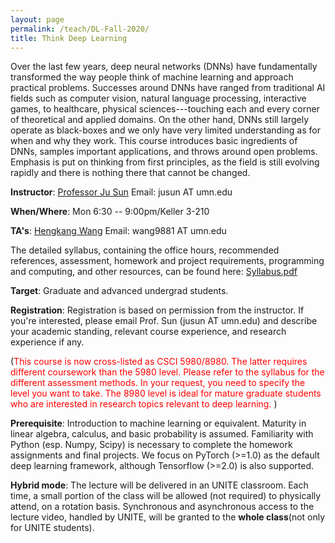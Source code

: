 ```yaml
---
layout: page
permalink: /teach/DL-Fall-2020/
title: Think Deep Learning
---
```


Over the last few years, deep neural networks (DNNs) have fundamentally transformed the way people think of machine learning and approach practical problems. Successes around DNNs have ranged from traditional AI fields such as computer vision, natural language processing, interactive games, to healthcare, physical sciences---touching each and every corner of theoretical and applied domains. On the other hand, DNNs still largely operate as black-boxes and we only have very limited understanding as for when and why they work. This course introduces basic ingredients of DNNs, samples important applications, and throws around open problems. Emphasis is put on thinking from first principles, as the field is still evolving rapidly and there is nothing there that cannot be changed.

**Instructor**: [Professor Ju Sun](https://sunju.org/)  Email: jusun AT umn.edu

**When/Where**: Mon 6:30 -- 9:00pm/Keller 3-210

**TA's**: [Hengkang Wang](https://www.linkedin.com/in/hengkang-henry-wang-a1b293104/)  Email: wang9881 AT umn.edu   &emsp;    

The detailed syllabus, containing the office hours, recommended references, assessment, homework and project requirements, programming and computing, and other resources, can be found here: [Syllabus.pdf](TDL.pdf)

**Target**: Graduate and advanced undergrad students.

**Registration**: Registration is based on permission from the instructor. If you're interested, please email Prof. Sun (jusun AT umn.edu) and describe your academic standing, relevant course experience, and research experience if any.

(<span style="color:red">This course is now cross-listed as CSCI 5980/8980. The latter requires different coursework than the 5980 level.  Please refer to the syllabus for the different assessment methods.  In your request, you need to specify the level you want to take. The 8980 level is ideal for mature graduate students who are interested in research topics relevant to deep learning.  </span>)

<!-- **No Panic**: <span style="color:red"> The enrollment has reached the cap. </span> While we're maintaining a waiting list, and may decide to increase the cap later, there's no guarantee. We're likely to re-run the course in fall 2020 and to make the course regular in the near future, and so please consider next iterations if you're not in. -->

**Prerequisite**: Introduction to machine learning or equivalent. Maturity in linear algebra, calculus, and basic probability is assumed. Familiarity with Python (esp. Numpy, Scipy) is necessary to complete the homework assignments and final projects. We focus on PyTorch (>=1.0) as the default deep learning framework, although Tensorflow (>=2.0) is also supported.  

**Hybrid mode**: The lecture will be delivered in an UNITE classroom. Each time, a small portion of the class will be allowed (not required) to physically attend, on a rotation basis. Synchronous and asynchronous access to the lecture video, handled by UNITE, will be granted to the **whole class**(not only for UNITE students). 



<!--
- [References](#references)
- [Lectures](#lectures)
- [Homework assignments](#homework-assignments)
- [Course project](#course-project)

#### References
- (D2L)  [Dive into Deep Learning](https://d2l.ai/) by Aston Zhang, Zachary C. Lipton,  Mu Li, and Alexander J. Smola. Livebook.
- (DL)  [Deep Learning](https://www.deeplearningbook.org/) by Ian Goodfellow, Yoshua Bengio, Aaron Courville. MIT Press, 2016.
- (MNDL) [Neural Networks and Deep Learning](https://www.springer.com/gp/book/9783319944623) by Charu Aggarwal. Springer, 2018.
- (DLR) [The Deep Learning Revolution](https://mitpress.mit.edu/books/deep-learning-revolution) by Terrence J. Sejnowski. MIT Press, 2018.
- (DLP) [Deep Learning with Python](https://livebook.manning.
com/book/deep-learning-with-python) by François Chollet. Livebook.
- (HDML) [Hands-On Machine Learning with Scikit-Learn, Keras, and TensorFlow](https://www.oreilly.com/library/view/hands-on-machine-learning/9781492032632/) (2ed) by Aurélien Géron. O’Reilly Media, 2019.

#### Lectures
**slides**: slides with transitions
**handout**: slides without transitions  

| Date  | Topics                                                                            | Notes                                                                     | Reading                                                                                                                                                                                                                                                                                                                                                |
|:-----:| --------------------------------------------------------------------------------- | ------------------------------------------------------------------------- | ------------------------------------------------------------------------------------------------------------------------------------------------------------------------------------------------------------------------------------------------------------------------------------------------------------------------------------------------------ |
| 01/21 | Overview                                                                          | [Slides](lecture-01-21-slides.pdf)  [Handout](lecture-01-21-handout.pdf)  |                                                                                                                                                                                                                                                                                                                                                        |
| 01/23 | Neural networks: old and new                                                      | [Slides](lecture-01-23-slides.pdf)  [Handout](lecture-01-23-handout.pdf)  | DLP Ch 1, D2L Ch 3--4, MNDL Ch 2                                                                                                                                                                                                                                                                                                                       |
| 01/28 | Fundamental belief: universal approximation theorems                              | [Slides](lecture-01-28-slides.pdf)  [Handout](lecture-01-28-handout.pdf)  | [Visual proof of UAT](http://neuralnetworksanddeeplearning.com/chap4.html)                                                                                                                                                                                                                                                                             |
| 01/30 | UAT: from shallow to deep                                                         | [Slides](lecture-01-30-slides.pdf)  [Handout](lecture-01-30-handout.pdf)  |                                                                                                                                                                                                                                                                                                                                                        |
| 02/04 | (Tutorial) Numpy, Scipy, Colab [Guest: **Dr. Ben Lynch** of MSI]                  | [HTML](ColabNumPySciPy.html)  [Notebook](ColabNumPySciPy.ipynb)           |                                                                                                                                                                                                                                                                                                                                                        |
| 02/06 | (Discussion) Project ideas                                                        | [Slides](lecture-02-06-slides.pdf)                                        |                                                                                                                                                                                                                                                                                                                                                        |
| 02/11 | Basics of numerical optimization: preliminaries                                   | [Slides](lecture-02-11-slides.pdf)  [Handout](lecture-02-11-handout.pdf)  | [Zorich MA I](https://www.springer.com/gp/book/9783662487907) (Ch 8)       [Nocedal & Wright NA](https://www.springer.com/gp/book/9780387303031)  (Chs 1&2)                                                                                                                                                                                            |
| 02/13 | Basics of numerical optimization: iterative methods -- I                          | [Slides](lecture-02-13-slides.pdf)  [Handout](lecture-02-13-handout.pdf)  | [Nocedal & Wright NA](https://www.springer.com/gp/book/9780387303031)  (Chs 3--7)                                                                                                                                                                                                                                                                      |
| 02/18 | (Tutorial) Tensorflow, Pytorch, MSI GPU cluster [Guest: **Dr. Ben Lynch** of MSI] | [HTML](TensorFlowPyTorch.html)        [Notebook](TensorFlowPyTorch.ipynb) |                                                                                                                                                                                                                                                                                                                                                        |
| 02/20 | Basics of numerical optimization: iterative methods -- II                         | Same as 02/13                                                             |                                                                                                                                                                                                                                                                                                                                                        |
| 02/25 | Basics of numerical optimization: computing derivatives -- I                      | [Slides](lecture-02-25-slides.pdf)  [Handout](lecture-02-25-handout.pdf)  | [Nocedal & Wright NA](https://www.springer.com/gp/book/9780387303031)  (Ch 8), [AD in  ML](http://jmlr.org/papers/v18/17-468.html)                                                                                                                                                                                                                     |
| 02/27 | Basics of numerical optimization: computing derivatives -- II                     | same as 02/25                                                             |                                                                                                                                                                                                                                                                                                                                                        |
| 03/03 | Optimization for DNNs: basic methods                                              | [Slides](lecture-03-03-slides.pdf)  [Handout](lecture-03-03-handout.pdf)  | [OPT for DL Course by Ruoyu Sun](https://wiki.illinois.edu/wiki/spaces/viewspace.action?key=IE598ODLSP19)   ,            [Survey paper](https://arxiv.org/abs/1912.08957), Stanford CS231n Notes: [1](https://cs231n.github.io/neural-networks-1/), [2](https://cs231n.github.io/neural-networks-2/), [3](https://cs231n.github.io/neural-networks-3/) |
| 03/05 | Optimization for DNNs: tricks                                                     |                                                                           | [OPT for DL Course by Ruoyu Sun](https://wiki.illinois.edu/wiki/spaces/viewspace.action?key=IE598ODLSP19)   ,            [Survey paper](https://arxiv.org/abs/1912.08957), Stanford CS231n Notes: [1](https://cs231n.github.io/neural-networks-1/), [2](https://cs231n.github.io/neural-networks-2/), [3](https://cs231n.github.io/neural-networks-3/)                                                                                                                                                                                                                                                                                                                                                       |
| 03/10 | SPRING BREAK   -- NO CLASS                                                        |                                                                           |                                                                                                                                                                                                                                                                                                                                                        |
| 03/12 | SPRING BREAK  -- NO CLASS                                                         |                                                                           |                                                                                                                                                                                                                                                                                                                                                        |
| 03/17 |                                                                                   |                                                                           |                                                                                                                                                                                                                                                                                                                                                        |
| 03/19 |                                                                                   |                                                                           |                                                                                                                                                                                                                                                                                                                                                        |
| 03/24 |                                                                                   |                                                                           |                                                                                                                                                                                                                                                                                                                                                        |
| 03/26 |                                                                                   |                                                                           |                                                                                                                                                                                                                                                                                                                                                        |
| 03/31 | **Project progress presentation**                                                 |                                                                           |                                                                                                                                                                                                                                                                                                                                                        |
| 04/02 | **Project progress presentation**                                                 |                                                                           |                                                                                                                                                                                                                                                                                                                                                        |
| 04/07 |                                                                                   |                                                                           |                                                                                                                                                                                                                                                                                                                                                        |
| 04/09 |                                                                                   |                                                                           |                                                                                                                                                                                                                                                                                                                                                        |
| 04/14 |                                                                                   |                                                                           |                                                                                                                                                                                                                                                                                                                                                        |
| 04/16 |                                                                                   |                                                                           |                                                                                                                                                                                                                                                                                                                                                        |
| 04/21 |                                                                                   |                                                                           |                                                                                                                                                                                                                                                                                                                                                        |
| 04/23 |                                                                                   |                                                                           |                                                                                                                                                                                                                                                                                                                                                        |
| 04/28 |                                                                                   |                                                                           |                                                                                                                                                                                                                                                                                                                                                        |
| 04/30 |                                                                                   |                                                                           |                                                                                                                                                                                                                                                                                                                                                        |
| 05/05 |                                                                                   |                                                                           |                                                                                                                                                                                                                                                                                                                                                        |


#### Homework assignments
- [Assignment 0](HW0.pdf) (Due: Feb 07)
- [Assignment 1](HW1.pdf) (Due: Mar 15)
- [Assignment 2](HW2.pdf) (Due: Apr 18)


#### Course project
- [Project description](lecture-02-06-slides.pdf) -->

<!-- #### Tentative topics to cover: -->
